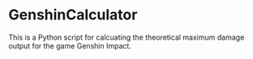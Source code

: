 # GenshinCalculator

This is a Python script for calcuating the theoretical maximum damage output for the game Genshin Impact.
